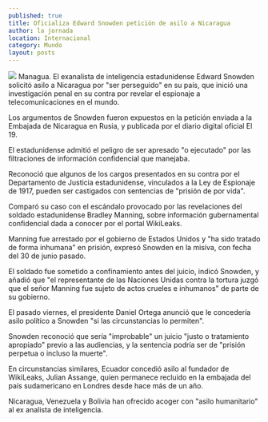 ```yaml
---
published: true
title: Oficializa Edward Snowden petición de asilo a Nicaragua
author: la jornada
location: Internacional
category: Mundo
layout: posts
---
```


![](http://i.imgur.com/S6RF2ltm.jpg)
Managua. El exanalista de inteligencia estadunidense Edward Snowden solicitó asilo a Nicaragua por "ser perseguido" en su país, que inició una investigación penal en su contra por revelar el espionaje a telecomunicaciones en el mundo.

Los argumentos de Snowden fueron expuestos en la petición enviada a la Embajada de Nicaragua en Rusia, y publicada por el diario digital oficial El 19.

El estadunidense admitió el peligro de ser apresado "o ejecutado" por las filtraciones de información confidencial que manejaba.

Reconoció que algunos de los cargos presentados en su contra por el Departamento de Justicia estadunidense, vinculados a la Ley de Espionaje de 1917, pueden ser castigados con sentencias de "prisión de por vida".

Comparó su caso con el escándalo provocado por las revelaciones del soldado estadunidense Bradley Manning, sobre información gubernamental confidencial dada a conocer por el portal WikiLeaks.

Manning fue arrestado por el gobierno de Estados Unidos y "ha sido tratado de forma inhumana" en prisión, expresó Snowden en la misiva, con fecha del 30 de junio pasado.

El soldado fue sometido a confinamiento antes del juicio, indicó Snowden, y añadió que "el representante de las Naciones Unidas contra la tortura juzgó que el señor Manning fue sujeto de actos crueles e inhumanos" de parte de su gobierno.

El pasado viernes, el presidente Daniel Ortega anunció que le concedería asilo político a Snowden "si las circunstancias lo permiten".

Snowden reconoció que sería "improbable" un juicio "justo o tratamiento apropiado" previo a las audiencias, y la sentencia podría ser de "prisión perpetua o incluso la muerte".

En circunstancias similares, Ecuador concedió asilo al fundador de WikiLeaks, Julian Assange, quien permanece recluido en la embajada del país sudamericano en Londres desde hace más de un año.

Nicaragua, Venezuela y Bolivia han ofrecido acoger con "asilo humanitario" al ex analista de inteligencia.
